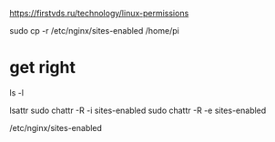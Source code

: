 https://firstvds.ru/technology/linux-permissions

sudo cp -r /etc/nginx/sites-enabled /home/pi

# get right
ls -l

lsattr
sudo chattr -R -i sites-enabled
sudo chattr -R -e sites-enabled

/etc/nginx/sites-enabled